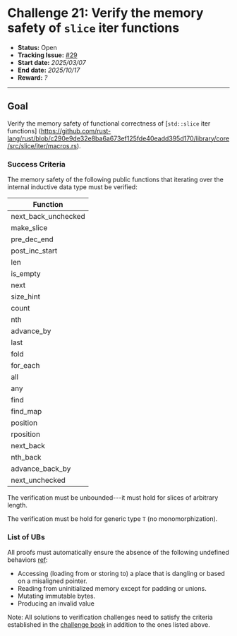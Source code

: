 # Challenge 21: Verify the memory safety of `slice` iter functions

- **Status:** Open
- **Tracking Issue:** [#29](https://github.com/model-checking/verify-rust-std/issues/29)
- **Start date:** *2025/03/07*
- **End date:** *2025/10/17*
- **Reward:** *?*

-------------------


## Goal

Verify the memory safety of functional correctness of [`std::slice` iter functions] (https://github.com/rust-lang/rust/blob/c290e9de32e8ba6a673ef125fde40eadd395d170/library/core/src/slice/iter/macros.rs).


### Success Criteria

The memory safety of the following public functions that iterating over the internal inductive data type must be verified:

| Function |
|---------|
|next_back_unchecked| 
|make_slice| 
|pre_dec_end|
|post_inc_start| 
|len|
|is_empty|
|next|
|size_hint| 
|count| 
|nth| 
|advance_by| 
|last| 
|fold| 
|for_each| 
|all| 
|any| 
|find| 
|find_map| 
|position| 
|rposition| 
|next_back| 
|nth_back| 
|advance_back_by| 
|next_unchecked| 


The verification must be unbounded---it must hold for slices of arbitrary length.

The verification must be hold for generic type `T` (no monomorphization).

### List of UBs

All proofs must automatically ensure the absence of the following undefined behaviors [ref](https://github.com/rust-lang/reference/blob/142b2ed77d33f37a9973772bd95e6144ed9dce43/src/behavior-considered-undefined.md):

* Accessing (loading from or storing to) a place that is dangling or based on a misaligned pointer.
* Reading from uninitialized memory except for padding or unions.
* Mutating immutable bytes.
* Producing an invalid value


Note: All solutions to verification challenges need to satisfy the criteria established in the [challenge book](../general-rules.md)
in addition to the ones listed above.
